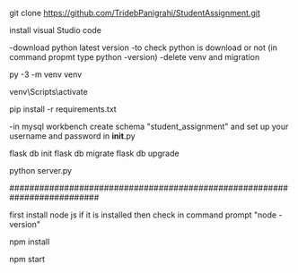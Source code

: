 <!-- 1st download zip file or clone my project using below comand in comand promt -->
git clone https://github.com/TridebPanigrahi/StudentAssignment.git

install visual Studio code

<!-- For Server set up -->
-download python latest version
-to check python is download or not (in command propmt type python -version)
-delete venv and migration
<!-- Create venv for windows -->
py -3 -m venv venv 
<!-- for Activate venv in windows-->
venv\Scripts\activate
<!-- install all dependencies -->
pip install -r requirements.txt
<!-- for connecting mysql workbench -->
-in mysql workbench create schema "student_assignment"
and set up your username and password in __init__.py
<!-- For Createing table in mysql workbench run the below command in ...your_path/server-->
flask db init
flask db migrate
flask db upgrade
<!-- now run server using below command -->
python server.py

##########################################################################

<!-- for client side after clone-->
first install node js
if it is installed then check in command prompt "node -version"

<!-- Now install client code using below command in vs code -->
npm install

<!-- now run the client using below command-->
npm start

